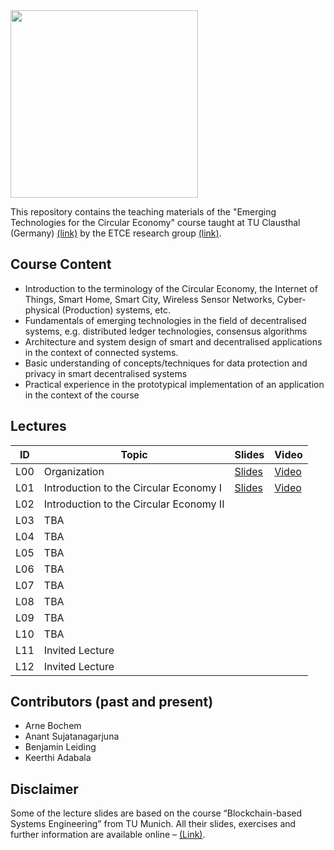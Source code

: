 <img src="https://www.presse.tu-clausthal.de/fileadmin/Presse/images/Corporate_Design/Logo/Logo_TUC_en_CMYK.jpg" width="300">

This repository contains the teaching materials of the "Emerging Technologies for the Circular Economy" course taught at TU Clausthal (Germany) [(link)](https://www.isse.tu-clausthal.de/en/) by the ETCE research group [(link)](https://etce-lab.com).

## Course Content

- Introduction to the terminology of the Circular Economy, the Internet of Things, Smart Home, Smart City, Wireless Sensor Networks, Cyber-physical (Production) systems, etc.
- Fundamentals of emerging technologies in the field of decentralised systems, e.g. distributed ledger technologies, consensus algorithms
- Architecture and system design of smart and decentralised applications in the context of connected systems.
- Basic understanding of concepts/techniques for data protection and privacy in smart decentralised systems
- Practical experience in the prototypical implementation of an application in the context of the course

## Lectures

| ID    | Topic                                   | Slides                                                | Video |
|-------|-----------------------------------------|-------------------------------------------------------|-------|
| L00   | Organization                            | [Slides](ETCE-L00-Organization.pdf)                   | [Video](https://video.tu-clausthal.de/vorlesung/emerging-technologies-for-the-circular-economy-ss22_1268.html?jwsource=cl) |
| L01   | Introduction to the Circular Economy I  | [Slides](ETCE-L01-Introduction-to-the-CE--PART-1.pdf) | [Video](https://video.tu-clausthal.de/vorlesung/emerging-technologies-for-the-circular-economy-ss22_1268.html?jwsource=cl) |
| L02   | Introduction to the Circular Economy II |                                                       |       |
| L03   | TBA                                     |                                                       |       |
| L04   | TBA                                     |                                                       |       |
| L05   | TBA                                     |                                                       |       |
| L06   | TBA                                     |                                                       |       |
| L07   | TBA                                     |                                                       |       |
| L08   | TBA                                     |                                                       |       |
| L09   | TBA                                     |                                                       |       |
| L10   | TBA                                     |                                                       |       |
| L11   | Invited Lecture                         |                                                       |       |
| L12   | Invited Lecture                         |                                                       |       |

## Contributors (past and present)
- Arne Bochem
- Anant Sujatanagarjuna
- Benjamin Leiding
- Keerthi Adabala

## Disclaimer

Some of the lecture slides are based on the course “Blockchain-based Systems Engineering” from TU Munich. All their slides, exercises and further information are available online – [(Link)](https://github.com/sebischair/bbse).

